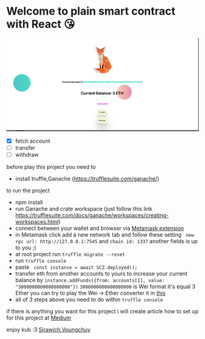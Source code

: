 # Welcome to plain smart contract with React 😘

![](scz.png)
- [X] fetch account
- [ ] transfer
- [ ] withdraw

before play this project you need to

- install truffle,Ganache (https://trufflesuite.com/ganache/)

to run the project

- npm install
- run Ganache and crate workspace (just follow this
  link https://trufflesuite.com/docs/ganache/workspaces/creating-workspaces.html)
- connect between your wallet and browser
  via [Metamask extension](https://chrome.google.com/webstore/detail/metamask/nkbihfbeogaeaoehlefnkodbefgpgknn)
- in Metamask click add a new network tab and follow these setting ``` new rpc url: http://127.0.0.1:7545``` and ``` chain id: 1337 ``` another fields is up to you ;)
- at root project run ``` truffle migrate --reset ```
- run ```truffle console```
- paste ``` const instance = await SCZ.deployed();```
- transfer eth from another accounts to yours to increase your current balance
  by ``` instance.addFunds({from: accounts[1], value: "3000000000000000000"}) ``` ``` 3000000000000000000 ``` is Wei
  format it's equal 3 Ether you can try to play the Wei -> Ether converter it in [this](https://eth-converter.com/)
- all of 3 steps above you need to do within ```truffle console```

if there is anything you want for this project i will create article how to set up for this project
at [Medium](https://sirawit0676.medium.com/)

enjoy kub :3 [Sirawich Voungchuy](https://github.com/SirawichDev)


